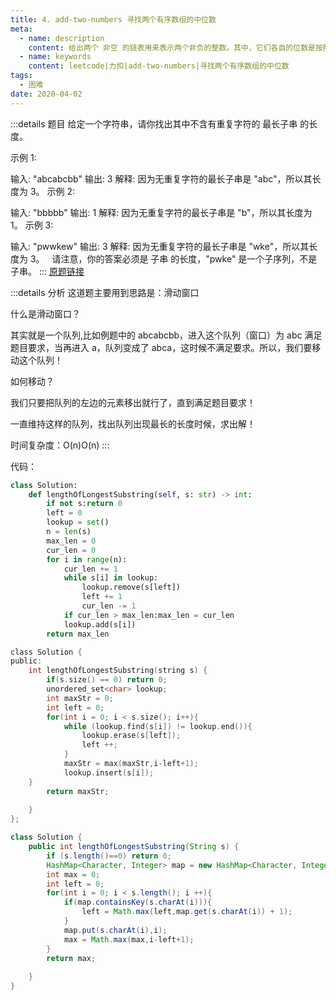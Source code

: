 ```yaml
---
title: 4. add-two-numbers 寻找两个有序数组的中位数
meta:
  - name: description
    content: 给出两个 非空 的链表用来表示两个非负的整数。其中，它们各自的位数是按照 逆序 的方式存储的，并且它们的每个节点只能存储`一位`数字。
  - name: keywords
    content: leetcode|力扣|add-two-numbers|寻找两个有序数组的中位数
tags:
  - 困难
date: 2020-04-02
---
```


:::details 题目
给定一个字符串，请你找出其中不含有重复字符的 最长子串 的长度。

示例 1:

输入: "abcabcbb"
输出: 3 
解释: 因为无重复字符的最长子串是 "abc"，所以其长度为 3。
示例 2:

输入: "bbbbb"
输出: 1
解释: 因为无重复字符的最长子串是 "b"，所以其长度为 1。
示例 3:

输入: "pwwkew"
输出: 3
解释: 因为无重复字符的最长子串是 "wke"，所以其长度为 3。
     请注意，你的答案必须是 子串 的长度，"pwke" 是一个子序列，不是子串。
:::
[原题链接](https://leetcode.com/problems/longest-substring-without-repeating-characters)

:::details 分析
这道题主要用到思路是：滑动窗口

什么是滑动窗口？

其实就是一个队列,比如例题中的 abcabcbb，进入这个队列（窗口）为 abc 满足题目要求，当再进入 a，队列变成了 abca，这时候不满足要求。所以，我们要移动这个队列！

如何移动？

我们只要把队列的左边的元素移出就行了，直到满足题目要求！

一直维持这样的队列，找出队列出现最长的长度时候，求出解！

时间复杂度：O(n)O(n)
:::

代码：
```python
class Solution:
    def lengthOfLongestSubstring(self, s: str) -> int:
        if not s:return 0
        left = 0
        lookup = set()
        n = len(s)
        max_len = 0
        cur_len = 0
        for i in range(n):
            cur_len += 1
            while s[i] in lookup:
                lookup.remove(s[left])
                left += 1
                cur_len -= 1
            if cur_len > max_len:max_len = cur_len
            lookup.add(s[i])
        return max_len
```

``` c
class Solution {
public:
    int lengthOfLongestSubstring(string s) {
        if(s.size() == 0) return 0;
        unordered_set<char> lookup;
        int maxStr = 0;
        int left = 0;
        for(int i = 0; i < s.size(); i++){
            while (lookup.find(s[i]) != lookup.end()){
                lookup.erase(s[left]);
                left ++;
            }
            maxStr = max(maxStr,i-left+1);
            lookup.insert(s[i]);
    }
        return maxStr;
        
    }
};
```

```java
class Solution {
    public int lengthOfLongestSubstring(String s) {
        if (s.length()==0) return 0;
        HashMap<Character, Integer> map = new HashMap<Character, Integer>();
        int max = 0;
        int left = 0;
        for(int i = 0; i < s.length(); i ++){
            if(map.containsKey(s.charAt(i))){
                left = Math.max(left,map.get(s.charAt(i)) + 1);
            }
            map.put(s.charAt(i),i);
            max = Math.max(max,i-left+1);
        }
        return max;
        
    }
}
```
